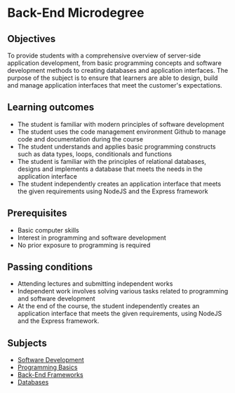 # Back-End Microdegree

## Objectives

To provide students with a comprehensive overview of server-side application development, from basic programming concepts and software development methods to creating databases and application interfaces. The purpose of the subject is to ensure that learners are able to design, build and manage application interfaces that meet the customer's expectations.

## Learning outcomes

- The student is familiar with modern principles of software development
- The student uses the code management environment Github to manage code and documentation during the course
- The student understands and applies basic programming constructs such as data types, loops, conditionals and functions
- The student is familiar with the principles of relational databases, designs and implements a database that meets the needs in the application interface
- The student independently creates an application interface that meets the given requirements using NodeJS and the Express framework

## Prerequisites

- Basic computer skills
- Interest in programming and software development
- No prior exposure to programming is required

## Passing conditions

- Attending lectures and submitting independent works
- Independent work involves solving various tasks related to programming and software development
- At the end of the course, the student independently creates an application interface that meets the given requirements, using NodeJS and the Express framework.

## Subjects

- [Software Development](https://github.com/FE-BE-Microdegrees/Subjects/tree/main/Software-Development)
- [Programming Basics](https://github.com/FE-BE-Microdegrees/Subjects/tree/main/Programming-Basics)
- [Back-End Frameworks](https://github.com/FE-BE-Microdegrees/Subjects/tree/main/Back-End-Frameworks)
- [Databases](https://github.com/FE-BE-Microdegrees/Subjects/tree/main/Databases)